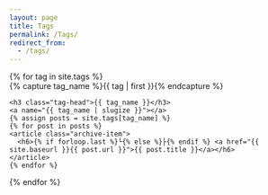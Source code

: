 ```yaml
---
layout: page
title: Tags
permalink: /Tags/
redirect_from:
  - /tags/
---
```


<style>
  .archive-item h4 {
    margin: 1em 0 0; /* Adjust the margin-top value as needed */
    line-height: 1;
    padding: 0;
  }

  .archive-item h6 {
    margin: 0;
    line-height: 1;
    margin-left: 20px;
  }
</style>


<div id="archives">
{% for tag in site.tags %}
  <div class="archive-group">
    {% capture tag_name %}{{ tag | first }}{% endcapture %}
    <div id="#{{ tag_name | slugize }}"></div>
    <p></p>

    <h3 class="tag-head">{{ tag_name }}</h3>
    <a name="{{ tag_name | slugize }}"></a>
    {% assign posts = site.tags[tag_name] %}
    {% for post in posts %}
    <article class="archive-item">
      <h6>{% if forloop.last %}└{% else %}├{% endif %} <a href="{{ site.baseurl }}{{ post.url }}">{{ post.title }}</a></h6>
    </article>
    {% endfor %}
  </div>
{% endfor %}
</div>
